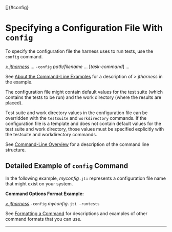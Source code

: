 
[]{#config}

# Specifying a Configuration File With `config`

To specify the configuration file the harness uses to run tests, use the `config` command.

[*\> jtharness*](aboutExamples.html) \... `-config` *path/filename* \... \[*task-command*\] \...

See [About the Command-Line Examples](aboutExamples.html) for a description of *\> jtharness* in the
example.

The configuration file might contain default values for the test suite (which contains the tests to
be run) and the work directory (where the results are placed).

Test suite and work directory values in the configuration file can be overridden with the
`testsuite` and `workdirectory` commands. If the configuration file is a template and does not
contain default values for the test suite and work directory, those values must be specified
explicitly with the testsuite and workdirectory commands.

See [Command-Line Overview](commandLine.html) for a description of the command line structure.

## Detailed Example of `config` Command

In the following example, *myconfig*`.jti` represents a configuration file name that might exist on
your system.

**Command Options Format Example:**

[*\> jtharness*](aboutExamples.html) `-config` *myconfig*`.jti -runtests`

See [Formatting a Command](formatCommands.html) for descriptions and examples of other command
formats that you can use.

----------------------------------------------------------------------------------------------------


